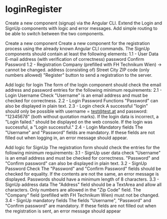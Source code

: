 # loginRegister
Create a new component (signup) via the Angular CLI. Extend the Login and SignUp components with logic and error messages. Add simple routing to be able to switch between the two components.

Create a new component
Create a new component for the registration process using the already known Angular CLI commands. The SignUp components should contain at least the following elements: 1.1 - User Data E-mail address (with verification of correctness) password Confirm Password 1.2 - Registration Company (prefilled with FH Technikum Wien) -> cannot be changed. address (consisting of) Street City ZIP code (only numbers allowed) "Register" button to send a registration to the server.

Add logic for login
The form of the login component should check the email address and password entries for the following minimum requirements: 2.1 - Login Username Check "Username" is an email address and must be checked for correctness. 2.2 - Login Password Functions "Password" can also be displayed in plain text. 2.3 - Login check A successful "login" should only be possible with username = test@test.at and password: "12345678" (both without quotation marks). If the login data is incorrect, a "Login failed." should be displayed on the web console. If the login was successful, a "Login successful." 2.4 - Login Mandatory fields The "Username" and "Password" fields are mandatory. If these fields are not filled out when logging in, an error message should appear.

Add logic for SignUp
The registration form should check the entries for the following minimum requirements: 3.1 - SignUp user data check "Username" is an email address and must be checked for correctness. "Password" and "Confirm password" can also be displayed in plain text. 3.2 - SignUp Password Check The "Password" and "Confirm Password" fields should be checked for equality. If the contents are not the same, an error message is displayed. Passwords should have a minimum length of 8 characters. 3.3 - SignUp address data The "Address" field should be a TextArea and allow all characters. Only numbers are allowed in the "Zip Code" field. The "Company" field (prefilled with FH Technikum Wien) must not be changed. 3.4 - SignUp mandatory fields The fields "Username", "Password" and "Confirm password" are mandatory. If these fields are not filled out when the registration is sent, an error message should appear
